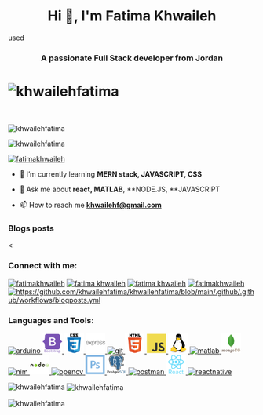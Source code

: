  <h1 align="center">Hi 👋, I'm Fatima Khwaileh</h1>used
 
<h3 align="center">A passionate Full Stack developer from Jordan</h3>

<h1> <img align="center" width="600" height="400" src="https://i.pinimg.com/originals/e0/58/ee/e058eecc0652ff38a4e7062cfcf08c9d.gif" alt="khwailehfatima"/></h1>

<br/>
<p align="left"> <img src="https://komarev.com/ghpvc/?username=khwailehfatima&label=Profile%20views&color=0e75b6&style=flat" alt="khwailehfatima" /> </p>

<p align="left"> <a href="https://github.com/ryo-ma/github-profile-trophy"><img src="https://github-profile-trophy.vercel.app/?username=khwailehfatima" alt="khwailehfatima" /></a> </p>

<p align="left"> <a href="https://twitter.com/fatimakhwaileh" target="blank"><img src="https://img.shields.io/twitter/follow/fatimakhwaileh?logo=twitter&style=for-the-badge" alt="fatimakhwaileh" /></a> </p>

- 🌱 I’m currently learning **MERN stack, JAVASCRIPT, CSS**

- 💬 Ask me about **react, MATLAB**, **NODE.JS, **JAVASCRIPT

- 📫 How to reach me **khwailehf@gmail.com**

### Blogs posts
<!-- BLOG-POST-LIST:START -->
<!-- BLOG-POST-LIST:END -->

<
<h3 align="left">Connect with me:</h3>
<p align="left">
<a href="https://twitter.com/fatimakhwaileh" target="blank"><img align="center" src="https://raw.githubusercontent.com/rahuldkjain/github-profile-readme-generator/master/src/images/icons/Social/twitter.svg" alt="fatimakhwaileh" height="30" width="40" /></a>
<a href="https://linkedin.com/in/fatima khwaileh" target="blank"><img align="center" src="https://raw.githubusercontent.com/rahuldkjain/github-profile-readme-generator/master/src/images/icons/Social/linked-in-alt.svg" alt="fatima khwaileh" height="30" width="40" /></a>
<a href="https://fb.com/fatima khwaileh" target="blank"><img align="center" src="https://raw.githubusercontent.com/rahuldkjain/github-profile-readme-generator/master/src/images/icons/Social/facebook.svg" alt="fatima khwaileh" height="30" width="40" /></a>
<a href="https://instagram.com/fatimakhwaileh" target="blank"><img align="center" src="https://raw.githubusercontent.com/rahuldkjain/github-profile-readme-generator/master/src/images/icons/Social/instagram.svg" alt="fatimakhwaileh" height="30" width="40" /></a>
<a href="/https://github.com/khwailehfatima/khwailehfatima/blob/main/.github/.github/workflows/blogposts.yml" target="blank"><img align="center" src="https://raw.githubusercontent.com/rahuldkjain/github-profile-readme-generator/master/src/images/icons/Social/rss.svg" alt="https://github.com/khwailehfatima/khwailehfatima/blob/main/.github/.github/workflows/blogposts.yml" height="30" width="40" /></a>
</p>

<h3 align="left">Languages and Tools:</h3>
<p align="left"> <a href="https://www.arduino.cc/" target="_blank" rel="noreferrer">
 <img src="https://cdn.worldvectorlogo.com/logos/arduino-1.svg" alt="arduino" width="40" height="40"/> 
 </a> <a href="https://getbootstrap.com" target="_blank" rel="noreferrer">
 <img src="https://raw.githubusercontent.com/devicons/devicon/master/icons/bootstrap/bootstrap-plain-wordmark.svg" alt="bootstrap" width="40" height="40"/> </a>
 <a href="https://www.w3schools.com/css/" target="_blank" rel="noreferrer">
 <img src="https://raw.githubusercontent.com/devicons/devicon/master/icons/css3/css3-original-wordmark.svg" alt="css3" width="40" height="40"/> </a> <a href="https://expressjs.com" target="_blank" rel="noreferrer"> <img src="https://raw.githubusercontent.com/devicons/devicon/master/icons/express/express-original-wordmark.svg" alt="express" width="40" height="40"/> </a> <a href="https://git-scm.com/" target="_blank" rel="noreferrer"> <img src="https://www.vectorlogo.zone/logos/git-scm/git-scm-icon.svg" alt="git" width="40" height="40"/> </a> <a href="https://www.w3.org/html/" target="_blank" rel="noreferrer"> <img src="https://raw.githubusercontent.com/devicons/devicon/master/icons/html5/html5-original-wordmark.svg" alt="html5" width="40" height="40"/> </a> <a href="https://developer.mozilla.org/en-US/docs/Web/JavaScript" target="_blank" rel="noreferrer"> <img src="https://raw.githubusercontent.com/devicons/devicon/master/icons/javascript/javascript-original.svg" alt="javascript" width="40" height="40"/> </a> <a href="https://www.linux.org/" target="_blank" rel="noreferrer"> <img src="https://raw.githubusercontent.com/devicons/devicon/master/icons/linux/linux-original.svg" alt="linux" width="40" height="40"/> </a> <a href="https://www.mathworks.com/" target="_blank" rel="noreferrer"> <img src="https://upload.wikimedia.org/wikipedia/commons/2/21/Matlab_Logo.png" alt="matlab" width="40" height="40"/> </a> <a href="https://www.mongodb.com/" target="_blank" rel="noreferrer"> <img src="https://raw.githubusercontent.com/devicons/devicon/master/icons/mongodb/mongodb-original-wordmark.svg" alt="mongodb" width="40" height="40"/> </a> <a href="https://nim-lang.org/" target="_blank" rel="noreferrer"> <img src="https://www.vectorlogo.zone/logos/nim-lang/nim-lang-icon.svg" alt="nim" width="40" height="40"/> </a> <a href="https://nodejs.org" target="_blank" rel="noreferrer"> <img src="https://raw.githubusercontent.com/devicons/devicon/master/icons/nodejs/nodejs-original-wordmark.svg" alt="nodejs" width="40" height="40"/> </a> <a href="https://opencv.org/" target="_blank" rel="noreferrer"> <img src="https://www.vectorlogo.zone/logos/opencv/opencv-icon.svg" alt="opencv" width="40" height="40"/> </a> <a href="https://www.photoshop.com/en" target="_blank" rel="noreferrer"> <img src="https://raw.githubusercontent.com/devicons/devicon/master/icons/photoshop/photoshop-line.svg" alt="photoshop" width="40" height="40"/> </a> <a href="https://www.postgresql.org" target="_blank" rel="noreferrer"> <img src="https://raw.githubusercontent.com/devicons/devicon/master/icons/postgresql/postgresql-original-wordmark.svg" alt="postgresql" width="40" height="40"/> </a> <a href="https://postman.com" target="_blank" rel="noreferrer"> <img src="https://www.vectorlogo.zone/logos/getpostman/getpostman-icon.svg" alt="postman" width="40" height="40"/> </a> <a href="https://reactjs.org/" target="_blank" rel="noreferrer"> <img src="https://raw.githubusercontent.com/devicons/devicon/master/icons/react/react-original-wordmark.svg" alt="react" width="40" height="40"/> </a> <a href="https://reactnative.dev/" target="_blank" rel="noreferrer"> <img src="https://reactnative.dev/img/header_logo.svg" alt="reactnative" width="40" height="40"/> </a> </p>

 


<p><img align="left" src="https://github-readme-stats.vercel.app/api/top-langs?username=khwailehfatima&show_icons=true&locale=en&layout=compact" alt="khwailehfatima" /></p>

<p>&nbsp;<img align="center" src="https://github-readme-stats.vercel.app/api?username=khwailehfatima&show_icons=true&locale=en" alt="khwailehfatima" /></p>

<p><img align="center" src="https://github-readme-streak-stats.herokuapp.com/?user=khwailehfatima&" alt="khwailehfatima" /></p>

 
